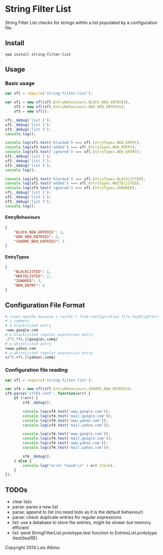 String Filter List
==================

String Filter List checks for strings within a list populated by a configuration file.

Install
-------

`npm install string-filter-list`

Usage
-----

### Basic usage

```javascript
var sfl = require('string-filter-list');

var sf1 = new sfl(sfl.EntryBehaviours.BLOCK_NEW_ENTRIES),
    sf2 = new sfl(sfl.EntryBehaviours.ADD_NEW_ENTRIES),
    sf3 = new sfl();

sf1._debug('list 1');
sf2._debug('list 2');
sf3._debug('list 3');
console.log();

console.log(sf1.test('blocked') === sfl.EntryTypes.NEW_ENTRY);
console.log(sf2.test('added') === sfl.EntryTypes.NEW_ENTRY);
console.log(sf3.test('ignored') === sfl.EntryTypes.NEW_ENTRY);
sf1._debug('list 1');
sf2._debug('list 2');
sf3._debug('list 3');
console.log();

console.log(sf1.test('blocked') === sfl.EntryTypes.BLACKLISTED);
console.log(sf2.test('added') === sfl.EntryTypes.WHITELISTED);
console.log(sf3.test('ignored') === sfl.EntryTypes.IGNORED);
sf1._debug('list 1');
sf2._debug('list 2');
sf3._debug('list 3');
console.log();
```

#### EntryBehaviours

```json
{
    "BLOCK_NEW_ENTRIES": 1,
    "ADD_NEW_ENTRIES": 2,
    "IGNORE_NEW_ENTRIES": 3
}
```

#### EntryTypes

```json
{
    "BLACKLISTED": 1,
    "WHITELISTED": 2,
    "IGNORED": 3,
    "NEW_ENTRY": 4
}
```

Configuration File Format
-------------------------

```apache
# (uses apache because i couldn't find configuration file highlighter)
# a comment
# a blacklisted entry
-www.google.com
# a blacklisted regular expression entry
-/^(.*?\.|)google\.com$/
# a whitelisted entry
+www.yahoo.com
# a whitelisted regular expression entry
+/^(.+?\.|)yahoo\.com$/
```

### Configuration file reading

```javascript
var sfl = require('string-filter-list');

var sf4 = new sfl(sfl.EntryBehaviours.IGNORE_NEW_ENTRIES);
sf4.parse('sfl01.conf', function(err) {
    if (!err) {
        sf4._debug();

        console.log(sf4.test('www.google.com'));
        console.log(sf4.test('mail.google.com'));
        console.log(sf4.test('www.yahoo.com'));
        console.log(sf4.test('mail.yahoo.com'));

        console.log(sf4.test('www.google.com'));
        console.log(sf4.test('mail.google.com'));
        console.log(sf4.test('www.yahoo.com'));
        console.log(sf4.test('mail.yahoo.com'));

        sf4._debug();
    } else {
        console.log("error found:\n" + err.stack);
    }
});
```
TODOs
-----

- clear lists
- parse: parse a new list
- parse: append to list (no need todo as it is the default behaviour)
- parse: check duplicate entries for regular expressions
- list: use a database to store the entries, might be slower but memory efficient
- list: send StringFilterList.prototype.test function to EntriesList.prototype.(test|testRE)

Copyright 2014 Luis Albino.
